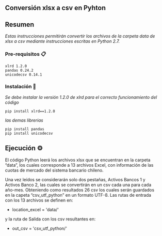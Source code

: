 ## Conversión xlsx a csv en Pyhton 
## Resumen

_Estas instrucciones permitirán convertir los archivos de la carpeta data de xlsx a csv mediante instrucciones escritas en Python 2.7._

### Pre-requisitos 📋 

```
xlrd 1.2.0
pandas 0.24.2
unicodecsv 0.14.1
```

### Instalación 🔧

_Se debe instalar la versión  1.2.0 de xlrd para el correcto funcionamiento del código_
```
pip install xlrd==1.2.0
```
_las demas librerias_

```
pip install pandas
pip install unicodecsv
```
## Ejecución ⚙️

El código Python leerá los archivos xlsx que se encuentran en la carpeta “data”, los cuales corresponde a 13 archivos Excel, con información de las cuotas de mercado del sistema bancario chileno.

Una vez leídos se considerarán solo dos pestañas, Activos Bancos 1 y Activos Banco 2, las cuales se convertirán en un csv cada una para cada año-mes. Obteniendo como resultados 26 csv los cuales serán guardados en la capeta “csv_utf_python” en un formato UTF-8. 
Las rutas de entrada con los 13 archivos se definen en:

* location_excel = 'data/'

y la ruta de Salida con los csv resultantes en:

* out_csv = 'csv_utf_python/'
